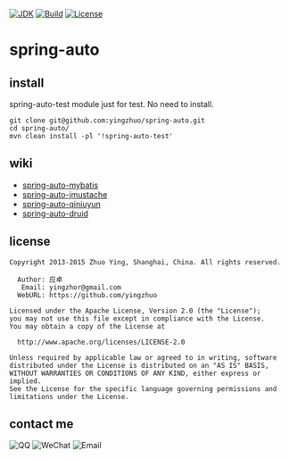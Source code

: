 [![JDK](http://img.shields.io/badge/JDK-v8.0-yellow.svg)](http://www.oracle.com/technetwork/java/javase/downloads/index.html)
[![Build](http://img.shields.io/badge/Build-Maven_2-green.svg)](https://maven.apache.org/)
[![License](http://img.shields.io/badge/License-Apache_2-red.svg)](http://www.apache.org/licenses/LICENSE-2.0)

# spring-auto

install
---------------------------

spring-auto-test module just for test. No need to install.

```
git clone git@github.com:yingzhuo/spring-auto.git
cd spring-auto/
mvn clean install -pl '!spring-auto-test'
```

wiki
---------------------------
* [spring-auto-mybatis](https://github.com/yingzhuo/spring-auto/wiki/wiki:spring-auto-mybatis)
* [spring-auto-jmustache](https://github.com/yingzhuo/spring-auto/wiki/wiki:spring-auto-jmustache)
* [spring-auto-qiniuyun](https://github.com/yingzhuo/spring-auto/wiki/wiki:spring-auto-qiniuyun)
* [spring-auto-druid](https://github.com/yingzhuo/spring-auto/wiki/wiki:spring-auto-druid)


license
---------------------------

```
Copyright 2013-2015 Zhuo Ying, Shanghai, China. All rights reserved.

  Author: 应卓
   Email: yingzhor@gmail.com
  WebURL: https://github.com/yingzhuo

Licensed under the Apache License, Version 2.0 (the "License");
you may not use this file except in compliance with the License.
You may obtain a copy of the License at

  http://www.apache.org/licenses/LICENSE-2.0

Unless required by applicable law or agreed to in writing, software
distributed under the License is distributed on an "AS IS" BASIS,
WITHOUT WARRANTIES OR CONDITIONS OF ANY KIND, either express or implied.
See the License for the specific language governing permissions and
limitations under the License.
```

contact me
---------------------------
![QQ](http://img.shields.io/badge/QQ-23007067-blue.svg)
![WeChat](http://img.shields.io/badge/WeChat-yingzhor-blue.svg)
![Email](http://img.shields.io/badge/Email-yingzhor@gmail.com-blue.svg)